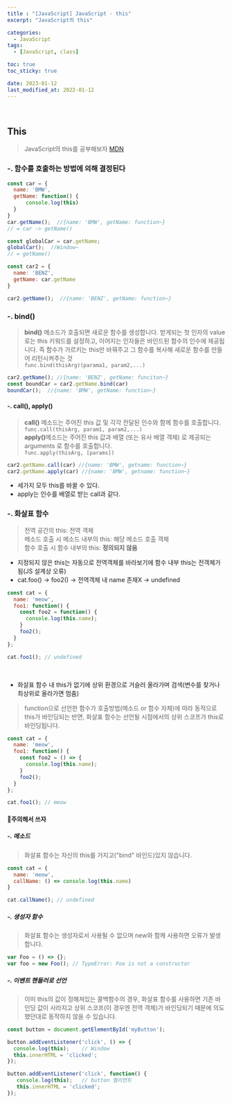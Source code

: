 ```yaml
---
title : "[JavaScript] JavaScript - this"
excerpt: "JavaScript의 this"

categories:
  - JavaScript
tags:
  - [JavaScript, class]

toc: true
toc_sticky: true

date: 2023-01-12
last_modified_at: 2022-01-12
---
```

<br>

## This

> JavaScript의 this를 공부해보자
> <a href="https://developer.mozilla.org/ko/docs/Web/JavaScript/Reference/Operators/this">MDN</a>

### -. 함수를 호출하는 방법에 의해 결정된다

```js
const car = {
  name: 'BMW',
  getName: function() {
      console.log(this)
  }
}
car.getName();  //{name: 'BMW', getName: function~}
// = car -> getName()

const globalCar = car.getName;
globalCar();  //Window~
// = getName()

const car2 = {
  name: 'BENZ',
  getName: car.getName
}

car2.getName();  //{name: 'BENZ', getName: function~}

```

### -. bind()

> <b>bind()</b> 메소드가 호출되면 새로운 함수를 생성합니다. 받게되는 첫 인자의 value로는 this 키워드를 설정하고, 이어지는 인자들은 바인드된 함수의 인수에 제공됩니다.
> 즉 함수가 가르키는 this만 바꿔주고 그 함수를 복사해 새로운 함수를 만들어 리턴시켜주는 것 <br />
> `func.bind(thisArg)(parama1, param2,...)`


```js
car2.getName(); //{name: 'BENZ', getName: funciton~} 
const boundCar = car2.getName.bind(car)
boundCar();  //{name: 'BMW', getName: function~}
```

#### -. call(), apply()

> <b>call()</b> 메소드는 주어진 this 값 및 각각 전달된 인수와 함께 함수를 호출합니다.<br />
>  `func.call(thisArg, param1, param2,...)` <br />
> <b>apply()</b>메소드는 주어진 this 값과 배열 (또는 유사 배열 객체) 로 제공되는 arguments 로 함수를 호출합니다. <br />
> `func.apply(thisArg, [params])`

```js
car2.getName.call(car) //{name: 'BMW', getname: function~}
car2.getName.apply(car) //{name: 'BMW', getname: function~}
```

- 세가지 모두 this를 바꿀 수 있다.
- apply는 인수를 배열로 받는 call과 같다.


### -. 화살표 함수

> 전역 공간의 this: 전역 객체 <br />
> 메소드 호출 시 메소드 내부의 this: 해당 메소드 호출 객체 <br />
> 함수 호출 시 함수 내부의 this: <b>정의되지 않음</b>

- 지정되지 않은 this는 자동으로 전역객체를 바라보기에 함수 내부 this는 전객체가 됨(JS 설계상 오류) 
- cat.foo() -> foo2() -> 전역객체 내 name 존재X -> undefined

```js
const cat = {
  name: 'meow',
  foo1: function() {
    const foo2 = function() {
      console.log(this.name);
    }
    foo2();
  }
};

cat.foo1();	// undefined
```
<br />

- 화살표 함수 내 this가 없기에 상위 환경으로 거슬러 올라가며 검색(변수를 찾거나 최상위로 올라가면 멈춤)

> function으로 선언한 함수가 호출방법(메소드 or 함수 자체)에 따라 동적으로 this가 바인딩되는 반면, 화살표 함수는 선언될 시점에서의 상위 스코프가 this로 바인딩됩니다. 


```js
const cat = {
  name: 'meow',
  foo1: function() {
    const foo2 = () => {
      console.log(this.name);
    }
    foo2();
  }
};

cat.foo1();	// meow
```

#### 🚨주의해서 쓰자

##### -. 메소드

> 화살표 함수는 자신의 this를 가지고("bind" 바인드)있지 않습니다.

```js
const cat = {
  name: 'meow',
  callName: () => console.log(this.name)
}

cat.callName();	// undefined
```

##### -. 생성자 함수

> 화살표 함수는 생성자로서 사용될 수 없으며 new와 함께 사용하면 오류가 발생합니다.

```js
var Foo = () => {};
var foo = new Foo(); // TypeError: Foo is not a constructor
``` 

##### -. 이벤트 핸들러로 선언

> 이미 this의 값이 정해져있는 콜백함수의 경우, 화살표 함수를 사용하면 기존 바인딩 값이 사라지고 상위 스코프(이 경우엔 전역 객체)가 바인딩되기 때문에 의도했던대로 동작하지 않을 수 있습니다.

```js
const button = document.getElementById('myButton');

button.addEventListener('click', () => {
  console.log(this);	// Window
  this.innerHTML = 'clicked';
});

button.addEventListener('click', function() {
   console.log(this);	// button 엘리먼트
   this.innerHTML = 'clicked';
});
```